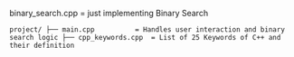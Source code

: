 binary_search.cpp = just implementing Binary Search 

`project/
├── main.cpp          = Handles user interaction and binary search logic
├── cpp_keywords.cpp  = List of 25 Keywords of C++ and their definition`
